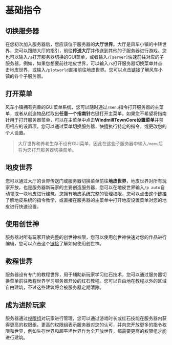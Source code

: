 # 基础指令

## 切换服务器

在您初次加入服务器后，您应该位于服务器的**大厅世界**。大厅是风车小镇的中转世界，您可以跟随大厅的指引，前往**传送大厅**并传送到其他的子服务器进行游戏。您也可以输入`/s`打开服务器切换的GUI菜单，或者输入`/[server]`快速前往对应的子服务器，例如，如果您想要前往地皮世界，可以输入`/s`打开服务器切换菜单并点击地皮世界，或输入`/plotworld`直接前往地皮世界。您可以点击[链接](/info/servers.md)了解风车小镇的各个子服务器。

## 打开菜单

风车小镇拥有完善的GUI菜单系统，您可以随时通过`/menu`指令打开服务器的主菜单，或者从创造物品栏取出**任意一个指南针**右键打开主菜单。如果您不希望将指南针用于打开服务器菜单，可以在主菜单中点击**WindmillTownCore设置菜单**并禁用相应的设置项。您可以通过菜单切换服务器，快捷执行特定的指令，或更改您的个人设置。

> 大厅世界和养老生存不设有GUI菜单，因此在这些子服务器中输入`/menu`后将为您打开服务器切换菜单。

## 地皮世界

您可以通过大厅的世界传送门或服务器切换菜单前往**地皮世界**，地皮世界对所有玩家开放，也是服务器新玩家的主要创造服务器，您可以在地皮世界输入`/p auto`自动领取一块地皮进行建筑，您拥有地皮系统完整的管理权限，您可以点击这个[链接](/tutorial/plots.md)了解地皮系统的指令教学，或直接在服务器的主菜单中打开地皮设置菜单对您的地皮进行快速设置。

## 使用创世神

服务器对所有玩家开放完整的创世神权限，您可以使用创世神快速对您的作品进行编辑，您可以点击这个[链接](/tutorial/worldedit.md)了解如何使用创世神。

## 教程世界

服务器设有专门的教程世界，用于辅助新玩家学习红石技术，您可以通过服务器切换菜单前往教程世界学习服务器开设的红石教程。您可以自由地在教程以外的区域自由建筑，不过这些建筑将会被服务器定期清除。

## 成为进阶玩家

服务器通过[权限组](/info/perms.md)对玩家进行管理，您可以通过游戏时长或红石技能在服务器内获得更高的权限组。更高的权限组表示服务器对您的认可，并向您开放更多的指令权限和世界，例如生存世界和超平坦世界作为全开放世界，都需要更高的权限组才能进行建筑。